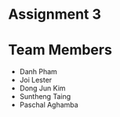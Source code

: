 # Assignment 3

# Team Members
- Danh Pham
- Joi Lester	
- Dong Jun Kim	
- Suntheng Taing	
- Paschal Aghamba	


